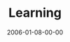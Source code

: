 ---
layout: message
category: message
series: "Full Contact Life"
title: "Learning"
date: 2006-01-08-00-00
message_id: 87
audio: "http://s3.amazonaws.com/crossroads-media/media/legacy/mp3/Full_Contact_Life_01_01_08_06_Learning.mp3"
audio-duration: ":"
explicit: "N"
---